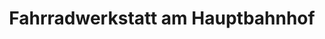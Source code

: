 ---
title: "Fahrradwerkstatt am Hauptbahnhof"
url: /mannheim/fahrradwerkstatt-am-hauptbahnhof/
shop: Fahrrad
---